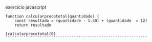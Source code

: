 exercicio javascript
```````````````````````````````````````````````````````````````
function calcularprecototal(quantidade) {
    const resultado = (quantidade - 1.30) + (quantidade  = 12)
    return resultado

}calcularprecototal(6)
``````````````````````````````````````````````````````````````
